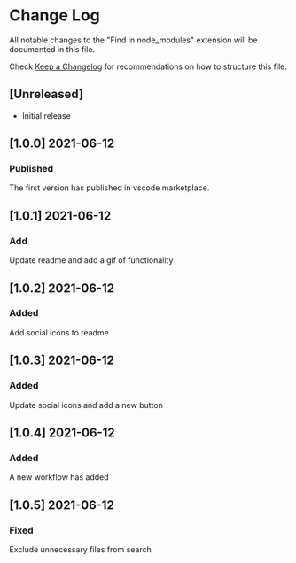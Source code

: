 # Change Log

All notable changes to the "Find in node_modules" extension will be documented in this file.

Check [Keep a Changelog](http://keepachangelog.com/) for recommendations on how to structure this file.

## [Unreleased]

- Initial release

## [1.0.0] 2021-06-12

### Published

The first version has published in vscode marketplace.

## [1.0.1] 2021-06-12

### Add

Update readme and add a gif of functionality

## [1.0.2] 2021-06-12

### Added

Add social icons to readme

## [1.0.3] 2021-06-12

### Added

Update social icons and add a new button

## [1.0.4] 2021-06-12

### Added

A new workflow has added

## [1.0.5] 2021-06-12

### Fixed

Exclude unnecessary files from search
